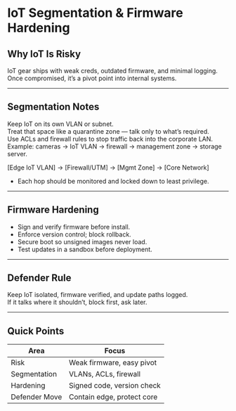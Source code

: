 # IoT Segmentation & Firmware Hardening

## Why IoT Is Risky
IoT gear ships with weak creds, outdated firmware, and minimal logging.  
Once compromised, it’s a pivot point into internal systems.

---

## Segmentation Notes
Keep IoT on its own VLAN or subnet.  
Treat that space like a quarantine zone — talk only to what’s required.  
Use ACLs and firewall rules to stop traffic back into the corporate LAN.  
Example: cameras → IoT VLAN → firewall → management zone → storage server.

[Edge IoT VLAN] → [Firewall/UTM] → [Mgmt Zone] → [Core Network]
- Each hop should be monitored and locked down to least privilege.

---

## Firmware Hardening
- Sign and verify firmware before install.  
- Enforce version control; block rollback.  
- Secure boot so unsigned images never load.  
- Test updates in a sandbox before deployment.

---

## Defender Rule
Keep IoT isolated, firmware verified, and update paths logged.  
If it talks where it shouldn’t, block first, ask later.

---

## Quick Points
| Area | Focus |
|------|--------|
| Risk | Weak firmware, easy pivot |
| Segmentation | VLANs, ACLs, firewall |
| Hardening | Signed code, version check |
| Defender Move | Contain edge, protect core |
